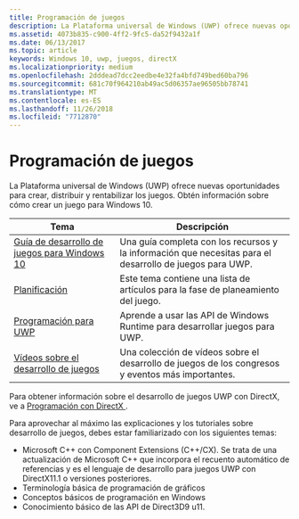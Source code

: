 ```yaml
---
title: Programación de juegos
description: La Plataforma universal de Windows (UWP) ofrece nuevas oportunidades para crear, distribuir y rentabilizar los juegos. Descubre cómo comenzar un nuevo juego o migrar uno existente.
ms.assetid: 4073b835-c900-4ff2-9fc5-da52f9432a1f
ms.date: 06/13/2017
ms.topic: article
keywords: Windows 10, uwp, juegos, directX
ms.localizationpriority: medium
ms.openlocfilehash: 2dddead7dcc2eedbe4e32fa4bfd749bed60ba796
ms.sourcegitcommit: 681c70f964210ab49ac5d06357ae96505bb78741
ms.translationtype: MT
ms.contentlocale: es-ES
ms.lasthandoff: 11/26/2018
ms.locfileid: "7712870"
---
```

# <a name="game-programming"></a>Programación de juegos

La Plataforma universal de Windows (UWP) ofrece nuevas oportunidades para crear, distribuir y rentabilizar los juegos. Obtén información sobre cómo crear un juego para Windows 10.

| Tema | Descripción |
|---------------------------------------------------------------------------------------------------------------------------------------------------|-------------------------------------------------------------------------------------------------------------------------------------------------------------------------------------------------------------------------------------------------------------------------------------------------------------------------------------------------------------------------------------------------------------------------------------------------------------------------------|
| [Guía de desarrollo de juegos para Windows 10](e2e.md) | Una guía completa con los recursos y la información que necesitas para el desarrollo de juegos para UWP. |
| [Planificación](planning.md) | Este tema contiene una lista de artículos para la fase de planeamiento del juego. |
| [Programación para UWP](uwp-programming.md) | Aprende a usar las API de Windows Runtime para desarrollar juegos para UWP. |
| [Vídeos sobre el desarrollo de juegos](game-development-videos.md) | Una colección de vídeos sobre el desarrollo de juegos de los congresos y eventos más importantes. |

Para obtener información sobre el desarrollo de juegos UWP con DirectX, ve a [Programación con DirectX ](directx-programming.md).

Para aprovechar al máximo las explicaciones y los tutoriales sobre desarrollo de juegos, debes estar familiarizado con los siguientes temas:

-   Microsoft C++ con Component Extensions (C++/CX). Se trata de una actualización de Microsoft C++ que incorpora el recuento automático de referencias y es el lenguaje de desarrollo para juegos UWP con DirectX11.1 o versiones posteriores.
-   Terminología básica de programación de gráficos
-   Conceptos básicos de programación en Windows
-   Conocimiento básico de las API de Direct3D9 u11.

 

 




